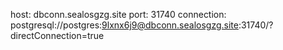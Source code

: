 host: dbconn.sealosgzg.site
port: 31740
connection: postgresql://postgres:9lxnx6j9@dbconn.sealosgzg.site:31740/?directConnection=true